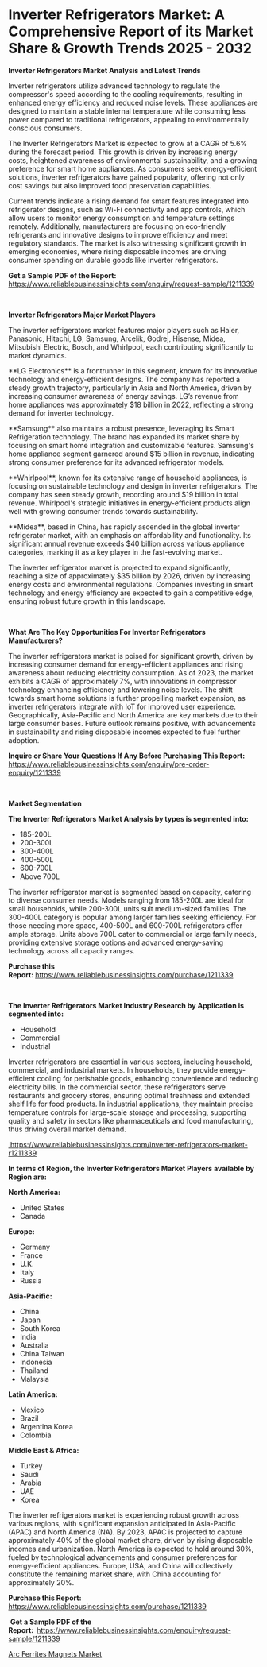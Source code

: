 <p><h1>Inverter Refrigerators Market: A Comprehensive Report of its Market Share & Growth Trends 2025 - 2032</h1></p><p><strong>Inverter Refrigerators Market Analysis and Latest Trends</strong></p>
<p><p>Inverter refrigerators utilize advanced technology to regulate the compressor's speed according to the cooling requirements, resulting in enhanced energy efficiency and reduced noise levels. These appliances are designed to maintain a stable internal temperature while consuming less power compared to traditional refrigerators, appealing to environmentally conscious consumers.</p><p>The Inverter Refrigerators Market is expected to grow at a CAGR of 5.6% during the forecast period. This growth is driven by increasing energy costs, heightened awareness of environmental sustainability, and a growing preference for smart home appliances. As consumers seek energy-efficient solutions, inverter refrigerators have gained popularity, offering not only cost savings but also improved food preservation capabilities.</p><p>Current trends indicate a rising demand for smart features integrated into refrigerator designs, such as Wi-Fi connectivity and app controls, which allow users to monitor energy consumption and temperature settings remotely. Additionally, manufacturers are focusing on eco-friendly refrigerants and innovative designs to improve efficiency and meet regulatory standards. The market is also witnessing significant growth in emerging economies, where rising disposable incomes are driving consumer spending on durable goods like inverter refrigerators.</p></p>
<p><strong>Get a Sample PDF of the Report:&nbsp;</strong> <a href="https://www.reliablebusinessinsights.com/enquiry/request-sample/1211339?utm_campaign=3262&utm_medium=2&utm_source=Github&utm_content=ia&utm_term=24032025&utm_id=inverter-refrigerators">https://www.reliablebusinessinsights.com/enquiry/request-sample/1211339</a></p>
<p>&nbsp;</p>
<p><strong>Inverter Refrigerators Major Market Players</strong></p>
<p><p>The inverter refrigerators market features major players such as Haier, Panasonic, Hitachi, LG, Samsung, Arçelik, Godrej, Hisense, Midea, Mitsubishi Electric, Bosch, and Whirlpool, each contributing significantly to market dynamics.</p><p>**LG Electronics** is a frontrunner in this segment, known for its innovative technology and energy-efficient designs. The company has reported a steady growth trajectory, particularly in Asia and North America, driven by increasing consumer awareness of energy savings. LG’s revenue from home appliances was approximately $18 billion in 2022, reflecting a strong demand for inverter technology.</p><p>**Samsung** also maintains a robust presence, leveraging its Smart Refrigeration technology. The brand has expanded its market share by focusing on smart home integration and customizable features. Samsung's home appliance segment garnered around $15 billion in revenue, indicating strong consumer preference for its advanced refrigerator models.</p><p>**Whirlpool**, known for its extensive range of household appliances, is focusing on sustainable technology and design in inverter refrigerators. The company has seen steady growth, recording around $19 billion in total revenue. Whirlpool's strategic initiatives in energy-efficient products align well with growing consumer trends towards sustainability.</p><p>**Midea**, based in China, has rapidly ascended in the global inverter refrigerator market, with an emphasis on affordability and functionality. Its significant annual revenue exceeds $40 billion across various appliance categories, marking it as a key player in the fast-evolving market.</p><p>The inverter refrigerator market is projected to expand significantly, reaching a size of approximately $35 billion by 2026, driven by increasing energy costs and environmental regulations. Companies investing in smart technology and energy efficiency are expected to gain a competitive edge, ensuring robust future growth in this landscape.</p></p>
<p>&nbsp;</p>
<p><strong>What Are The Key Opportunities For Inverter Refrigerators Manufacturers?</strong></p>
<p><p>The inverter refrigerators market is poised for significant growth, driven by increasing consumer demand for energy-efficient appliances and rising awareness about reducing electricity consumption. As of 2023, the market exhibits a CAGR of approximately 7%, with innovations in compressor technology enhancing efficiency and lowering noise levels. The shift towards smart home solutions is further propelling market expansion, as inverter refrigerators integrate with IoT for improved user experience. Geographically, Asia-Pacific and North America are key markets due to their large consumer bases. Future outlook remains positive, with advancements in sustainability and rising disposable incomes expected to fuel further adoption.</p></p>
<p><strong>Inquire or Share Your Questions If Any Before Purchasing This Report:</strong> <a href="https://www.reliablebusinessinsights.com/enquiry/pre-order-enquiry/1211339?utm_campaign=3262&utm_medium=2&utm_source=Github&utm_content=ia&utm_term=24032025&utm_id=inverter-refrigerators">https://www.reliablebusinessinsights.com/enquiry/pre-order-enquiry/1211339</a></p>
<p>&nbsp;</p>
<p><strong>Market Segmentation</strong></p>
<p><strong>The Inverter Refrigerators Market Analysis by types is segmented into:</strong></p>
<p><ul><li>185-200L</li><li>200-300L</li><li>300-400L</li><li>400-500L</li><li>600-700L</li><li>Above 700L</li></ul></p>
<p><p>The inverter refrigerator market is segmented based on capacity, catering to diverse consumer needs. Models ranging from 185-200L are ideal for small households, while 200-300L units suit medium-sized families. The 300-400L category is popular among larger families seeking efficiency. For those needing more space, 400-500L and 600-700L refrigerators offer ample storage. Units above 700L cater to commercial or large family needs, providing extensive storage options and advanced energy-saving technology across all capacity ranges.</p></p>
<p><strong>Purchase this Report:&nbsp;</strong><a href="https://www.reliablebusinessinsights.com/purchase/1211339?utm_campaign=3262&utm_medium=2&utm_source=Github&utm_content=ia&utm_term=24032025&utm_id=inverter-refrigerators">https://www.reliablebusinessinsights.com/purchase/1211339</a></p>
<p>&nbsp;</p>
<p><strong>The Inverter Refrigerators Market Industry Research by Application is segmented into:</strong></p>
<p><ul><li>Household</li><li>Commercial</li><li>Industrial</li></ul></p>
<p><p>Inverter refrigerators are essential in various sectors, including household, commercial, and industrial markets. In households, they provide energy-efficient cooling for perishable goods, enhancing convenience and reducing electricity bills. In the commercial sector, these refrigerators serve restaurants and grocery stores, ensuring optimal freshness and extended shelf life for food products. In industrial applications, they maintain precise temperature controls for large-scale storage and processing, supporting quality and safety in sectors like pharmaceuticals and food manufacturing, thus driving overall market demand.</p></p>
<p><a href="https://www.reliablebusinessinsights.com/inverter-refrigerators-market-r1211339?utm_campaign=3262&utm_medium=2&utm_source=Github&utm_content=ia&utm_term=24032025&utm_id=inverter-refrigerators">&nbsp;https://www.reliablebusinessinsights.com/inverter-refrigerators-market-r1211339</a></p>
<p><strong>In terms of Region, the Inverter Refrigerators Market Players available by Region are:</strong></p>
<p>
    <p> <strong> North America: </strong>
        <ul>
            <li>United States</li>
            <li>Canada</li>
        </ul>
        </p> 
    <p> <strong> Europe: </strong>
        <ul>
            <li>Germany</li>
            <li>France</li>
            <li>U.K.</li>
            <li>Italy</li>
            <li>Russia</li>
        </ul>
        </p> 
    <p> <strong> Asia-Pacific: </strong>
        <ul>
            <li>China</li>
            <li>Japan</li>
            <li>South Korea</li>
            <li>India</li>
            <li>Australia</li>
            <li>China Taiwan</li>
            <li>Indonesia</li>
            <li>Thailand</li>
            <li>Malaysia</li>
        </ul>
        </p> 
    <p> <strong> Latin America: </strong>
        <ul>
            <li>Mexico</li>
            <li>Brazil</li>
            <li>Argentina Korea</li>
            <li>Colombia</li>
        </ul>
        </p> 
    <p> <strong> Middle East & Africa: </strong>
        <ul>
            <li>Turkey</li>
            <li>Saudi</li>
            <li>Arabia</li>
            <li>UAE</li>
            <li>Korea</li>
        </ul>
    </p>
    </p>
<p><p>The inverter refrigerators market is experiencing robust growth across various regions, with significant expansion anticipated in Asia-Pacific (APAC) and North America (NA). By 2023, APAC is projected to capture approximately 40% of the global market share, driven by rising disposable incomes and urbanization. North America is expected to hold around 30%, fueled by technological advancements and consumer preferences for energy-efficient appliances. Europe, USA, and China will collectively constitute the remaining market share, with China accounting for approximately 20%.</p></p>
<p><strong>Purchase this Report: </strong><a href="https://www.reliablebusinessinsights.com/purchase/1211339?utm_campaign=3262&utm_medium=2&utm_source=Github&utm_content=ia&utm_term=24032025&utm_id=inverter-refrigerators">https://www.reliablebusinessinsights.com/purchase/1211339</a></p>
<p>&nbsp;<strong>Get a Sample PDF of the Report:&nbsp;&nbsp;</strong><a href="https://www.reliablebusinessinsights.com/enquiry/request-sample/1211339?utm_campaign=3262&utm_medium=2&utm_source=Github&utm_content=ia&utm_term=24032025&utm_id=inverter-refrigerators">https://www.reliablebusinessinsights.com/enquiry/request-sample/1211339</a></p>
<p><strong></strong></p>
<p><p><a href="https://github.com/mookiesville/Market-Research-Report-List-1/blob/main/arc-ferrites-magnets-market.md?utm_campaign=3262&utm_medium=2&utm_source=Github&utm_content=ia&utm_term=24032025&utm_id=inverter-refrigerators">Arc Ferrites Magnets Market</a></p></p>